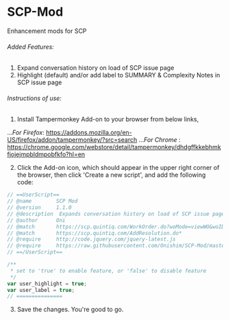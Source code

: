 # SCP-Mod
Enhancement mods for SCP

###### Added Features:
1. 	Expand conversation history on load of SCP issue page
2. 	Highlight (default) and/or add label to SUMMARY & Complexity Notes in SCP issue page 

###### Instructions of use:
1. Install Tampermonkey Add-on to your browser from below links,

...*For Firefox*: https://addons.mozilla.org/en-US/firefox/addon/tampermonkey/?src=search
...*For Chrome* : https://chrome.google.com/webstore/detail/tampermonkey/dhdgffkkebhmkfjojejmpbldmpobfkfo?hl=en

2. Click the Add-on icon, which should appear in the upper right corner of the browser, then click 'Create a new script', and add the following code:
```javascript
// ==UserScript==
// @name     	SCP Mod
// @version  	1.1.0
// @description  Expands conversation history on load of SCP issue page, Highlighs SUMMARY & Complexity Notes in SCP issue page
// @author      Oni
// @match 		https://scp.quintiq.com/WorkOrder.do?woMode=viewWO&woID=*
// @match 		https://scp.quintiq.com/AddResolution.do*
// @require		http://code.jquery.com/jquery-latest.js
// @require		https://raw.githubusercontent.com/Onishim/SCP-Mod/master/scp_mod.js
// ==/UserScript==

/**
 * set to 'true' to enable feature, or 'false' to disable feature
 */
var user_highlight = true;
var user_label = true;
// ===============
```
3. Save the changes. You're good to go.
